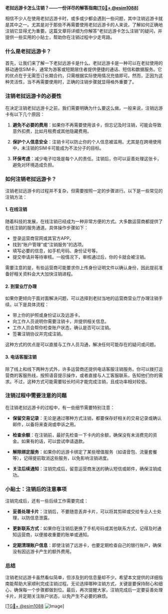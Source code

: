 **老挝远游卡怎么注销？——一份详尽的解答指南[[TG💪+ @esim1088](https://t.me/s/esim1088)]**

相信不少人在使用老挝远游卡时，或多或少都会遇到一些问题，其中注销远游卡就是其中之一。尤其是对于那些不再需要使用老挝远游卡的人来说，了解如何正确地注销它显得尤为重要。这篇文章将详细为你解答“老挝远游卡怎么注销”的疑问，并提供一些实用的小贴士，帮助你在注销过程中少走弯路。

### 什么是老挝远游卡？

首先，让我们来了解一下老挝远游卡是什么。老挝远游卡是一种可以在老挝使用的移动通信SIM卡，通常为游客或短期居住者提供便捷的通话、短信和数据服务。它的优点在于无需签订长期合约，只需根据实际使用情况充值即可。然而，正因为这种灵活性，当不再需要使用时，正确的注销步骤就显得格外重要了。

### 注销老挝远游卡的必要性

在决定注销老挝远游卡之前，我们需要明确为什么要这么做。一般来说，注销远游卡有以下几个原因：

1. **避免不必要的费用**：如果你不再需要使用该卡，但忘记及时注销，可能会导致意外扣费，比如月租费或其他隐藏费用。
   
2. **保护个人信息安全**：注销卡可以防止你的个人信息被滥用。尤其是在跨境使用中，未注销的SIM卡可能成为不法分子的目标。

3. **环保考虑**：减少电子垃圾是每个人的责任。注销后，你可以妥善处理这张卡，避免对环境造成负担。

### 如何注销老挝远游卡？

注销老挝远游卡的过程并不复杂，但需要按照一定的步骤进行。以下是一些常见的注销方法：

#### 1. 在线注销

随着科技的发展，在线注销已经成为一种非常方便的方式。大多数运营商都提供了在线注销的服务通道。具体操作步骤如下：

- 登录运营商官网或其官方APP。
- 找到“账户管理”或“注销服务”的选项。
- 填写必要的信息，如手机号码、身份证号等。
- 提交申请并等待审核。一般情况下，审核通过后，你的卡就会被注销。

需要注意的是，有些运营商可能要求你上传身份证明文件以确认身份，因此提前准备好相关资料会大大加快注销进程。

#### 2. 到营业厅办理

如果你更倾向于面对面解决问题，可以选择到老挝当地的运营商营业厅办理注销手续。以下是具体流程：

- 带上你的护照或身份证以及远游卡。
- 向工作人员说明你需要注销卡，并提供相关信息。
- 工作人员会帮你检查账户状态，确认是否可以注销。
- 签署注销协议并完成注销。

这种方式的优点是可以直接与工作人员沟通，解决任何可能存在的疑问或问题。

#### 3. 电话客服注销

除了线上和线下两种方式外，许多运营商还提供电话客服注销服务。你可以拨打运营商的客服热线，按照语音提示操作，或者直接与人工客服联系，告知他们你的需求。不过，这种方式可能需要较长时间才能完成注销，且成功率相对较低。

### 注销过程中需要注意的问题

在注销老挝远游卡的过程中，有一些细节需要特别注意：

- **保留交易记录**：无论是通过哪种方式注销，都要保存好相关的交易记录或确认邮件，以备将来查询或申诉之用。
  
- **检查余额**：在注销前，最好先检查一下卡内的余额，确保没有未消费完的资金。如果有的话，可以尝试申请退款。

- **解除绑定服务**：如果你的远游卡绑定了某些增值服务（如语音包、流量套餐等），记得提前取消这些服务，以免影响注销进度。

- **关注后续通知**：注销完成后，留意运营商发送的确认短信或邮件，确保注销成功。

### 小贴士：注销后的注意事项

注销完成后，还有一些后续工作需要完成：

- **妥善处理卡片**：注销后，不要随意丢弃卡片，可以将其剪碎或交给专业人士处理，以防信息泄露。

- **更新联系方式**：如果你在注销后更换了手机号码或其他联系方式，记得及时通知运营商，以便接收重要的账单或通知。

- **定期清理账户信息**：即使注销了远游卡，也要定期检查自己的银行账户，确保没有因远游卡产生的额外费用。

### 总结

注销老挝远游卡虽然看似简单，但涉及到的信息量却不少。希望本文提供的详细指南能帮助大家顺利完成注销过程。无论选择哪种注销方式，关键是要保持耐心和细心，确保每一个步骤都做到位。最后，再次提醒大家，注销完成后一定要妥善处理卡片，并定期关注账户状态，以免产生不必要的麻烦。

[[TG💪+ @esim1088](https://t.me/s/esim1088) ![Image](https://i.postimg.cc/4NQfJmqS/Snipaste-2025-05-13-00-14-12.png)]